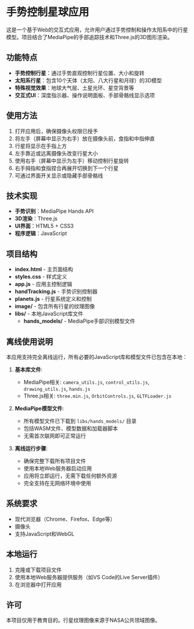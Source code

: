 # 手势控制星球应用

这是一个基于Web的交互式应用，允许用户通过手势控制和操作太阳系中的行星模型。项目结合了MediaPipe的手部追踪技术和Three.js的3D图形渲染。

## 功能特点

- **手势控制行星**：通过手势直观控制行星位置、大小和旋转
- **太阳系行星**：包含10个天体（太阳、八大行星和月球）的3D模型
- **特殊视觉效果**：地球大气层、土星光环、星空背景等
- **交互式UI**：深度指示器、操作说明面板、手部骨骼线显示选项

## 使用方法

1. 打开应用后，确保摄像头权限已授予
2. 将左手（屏幕中显示为右手）放在摄像头前，食指和中指伸直
3. 行星将显示在手指上方
4. 左手靠近或远离摄像头改变行星大小
5. 使用右手（屏幕中显示为左手）移动控制行星旋转
6. 右手拇指和食指捏合再展开切换到下一个行星
7. 可通过界面开关显示或隐藏手部骨骼线

## 技术实现

- **手势识别**：MediaPipe Hands API
- **3D渲染**：Three.js
- **UI界面**：HTML5 + CSS3
- **程序逻辑**：JavaScript

## 项目结构

- **index.html** - 主页面结构
- **styles.css** - 样式定义
- **app.js** - 应用主控制逻辑
- **handTracking.js** - 手势识别控制器
- **planets.js** - 行星系统定义和控制
- **image/** - 包含所有行星的纹理图像
- **libs/** - 本地JavaScript库文件
  - **hands_models/** - MediaPipe手部识别模型文件

## 离线使用说明

本应用支持完全离线运行，所有必要的JavaScript库和模型文件已包含在本地：

1. **基本库文件**:
   - MediaPipe相关: `camera_utils.js`, `control_utils.js`, `drawing_utils.js`, `hands.js`
   - Three.js相关: `three.min.js`, `OrbitControls.js`, `GLTFLoader.js`

2. **MediaPipe模型文件**:
   - 所有模型文件已下载到 `libs/hands_models/` 目录
   - 包括WASM文件、模型数据和加载器脚本
   - 无需首次联网即可正常运行

3. **离线运行步骤**:
   - 确保完整下载所有项目文件
   - 使用本地Web服务器启动应用
   - 应用将立即运行，无需下载任何额外资源
   - 完全支持在无网络环境中使用

## 系统要求

- 现代浏览器（Chrome、Firefox、Edge等）
- 摄像头
- 支持JavaScript和WebGL

## 本地运行

1. 克隆或下载项目文件
2. 使用本地Web服务器提供服务（如VS Code的Live Server插件）
3. 在浏览器中打开应用

## 许可

本项目仅用于教育目的。行星纹理图像来源于NASA公共领域图像。 